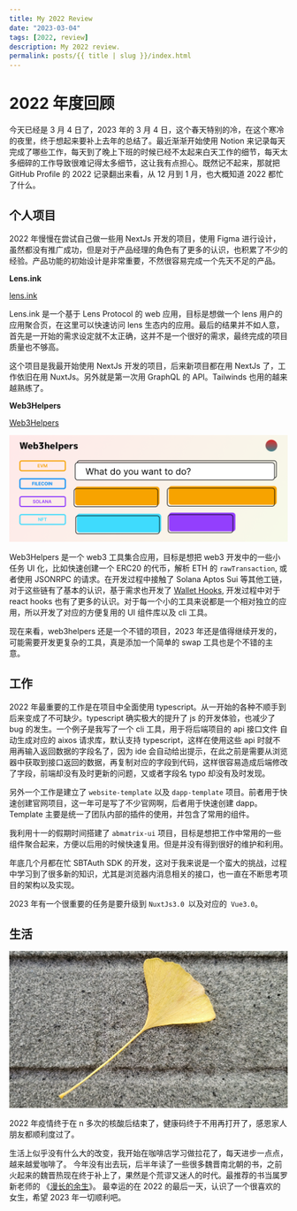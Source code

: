 ```yaml
---
title: My 2022 Review
date: "2023-03-04"
tags: [2022, review]
description: My 2022 review.
permalink: posts/{{ title | slug }}/index.html
---
```


# 2022 年度回顾

今天已经是 3 月 4 日了，2023 年的 3 月 4 日，这个春天特别的冷，在这个寒冷的夜里，终于想起来要补上去年的总结了。最近渐渐开始使用 Notion 来记录每天完成了哪些工作，每天到了晚上下班的时候已经不太起来白天工作的细节，每天太多细碎的工作导致很难记得太多细节，这让我有点担心。既然记不起来，那就把 GitHub Profile 的 2022 记录翻出来看，从 12 月到 1 月，也大概知道 2022 都忙了什么。

## 个人项目

2022 年慢慢在尝试自己做一些用 NextJs 开发的项目，使用 Figma 进行设计，虽然都没有推广成功，但是对于产品经理的角色有了更多的认识，也积累了不少的经验。产品功能的初始设计是非常重要，不然很容易完成一个先天不足的产品。

**Lens.ink**

[lens.ink](https://lens.ink)

Lens.ink 是一个基于 Lens Protocol 的 web 应用，目标是想做一个 lens 用户的应用聚合页，在这里可以快速访问 lens 生态内的应用。最后的结果并不如人意，首先是一开始的需求设定就不太正确，这并不是一个很好的需求，最终完成的项目质量也不够高。

这个项目是我最开始使用 NextJs 开发的项目，后来新项目都在用 NextJs 了，工作依旧在用 NuxtJs。另外就是第一次用 GraphQL 的 API。Tailwinds 也用的越来越熟练了。

**Web3Helpers**

[Web3Helpers](https://web3helpers.xyz)

![](./images/web3helpers.png)

Web3Helpers 是一个 web3 工具集合应用，目标是想把 web3 开发中的一些小任务 UI 化，比如快速创建一个 ERC20 的代币，解析 ETH 的 `rawTransaction`, 或者使用 JSONRPC 的请求。在开发过程中接触了 Solana Aptos Sui 等其他工链，对于这些链有了基本的认识，基于需求也开发了 [Wallet Hooks](https://github.com/web3helpers/wallets-hooks), 开发过程中对于 react hooks 也有了更多的认识。对于每一个小的工具来说都是一个相对独立的应用，所以开发了对应的方便复用的 UI 组件库以及 cli 工具。

现在来看，web3helpers 还是一个不错的项目，2023 年还是值得继续开发的，可能需要开发更复杂的工具，真是添加一个简单的 swap 工具也是个不错的主意。

## 工作

2022 年最重要的工作是在项目中全面使用 typescript。从一开始的各种不顺手到后来变成了不可缺少。typescript 确实极大的提升了 js 的开发体验，也减少了 bug 的发生。一个例子是我写了一个 cli 工具，用于将后端项目的 api 接口文件 自动生成对应的 aixos 请求库，默认支持 typescript，这样在使用这些 api 时就不用再输入返回数据的字段名了，因为 ide 会自动给出提示，在此之前是需要从浏览器中获取到接口返回的数据，再复制对应的字段到代码，这样很容易造成后端修改了字段，前端却没有及时更新的问题，又或者字段名 typo 却没有及时发现。

另外一个工作是建立了 `website-template` 以及 `dapp-template` 项目。前者用于快速创建官网项目，这一年可是写了不少官网啊，后者用于快速创建 dapp。Template 主要是统一了团队内部的插件的使用，并包含了常用的组件。

我利用十一的假期时间搭建了 `abmatrix-ui` 项目，目标是想把工作中常用的一些组件聚合起来，方便以后用的时候快速复用。但是并没有得到很好的维护和利用。

年底几个月都在忙 SBTAuth SDK 的开发，这对于我来说是一个蛮大的挑战，过程中学习到了很多新的知识，尤其是浏览器内消息相关的接口，也一直在不断思考项目的架构以及实现。

2023 年有一个很重要的任务是要升级到 `NuxtJs3.0 `以及对应的` Vue3.0`。


## 生活

![](./images/life.jpg)

2022 年疫情终于在 n 多次的核酸后结束了，健康码终于不用再打开了，感恩家人朋友都顺利度过了。

生活上似乎没有什么大的改变，我开始在咖啡店学习做拉花了，每天进步一点点，越来越爱咖啡了。
今年没有出去玩，后半年读了一些很多魏晋南北朝的书，之前火起来的魏晋热现在终于补上了，果然是个荒谬又迷人的时代。最推荐的书当属罗新老师的 《[漫长的余生](https://book.douban.com/subject/35909188/)》。
最幸运的在 2022 的最后一天，认识了一个很喜欢的女生，希望 2023 年一切顺利吧。
